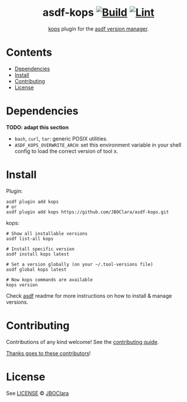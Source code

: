 <div align="center">

# asdf-kops [![Build](https://github.com/JBOClara/asdf-kops/actions/workflows/build.yml/badge.svg)](https://github.com/JBOClara/asdf-kops/actions/workflows/build.yml) [![Lint](https://github.com/JBOClara/asdf-kops/actions/workflows/lint.yml/badge.svg)](https://github.com/JBOClara/asdf-kops/actions/workflows/lint.yml)


[kops](https://kops.sigs.k8s.io) plugin for the [asdf version manager](https://asdf-vm.com).

</div>

# Contents

- [Dependencies](#dependencies)
- [Install](#install)
- [Contributing](#contributing)
- [License](#license)

# Dependencies

**TODO: adapt this section**

- `bash`, `curl`, `tar`: generic POSIX utilities.
- `ASDF_KOPS_OVERWRITE_ARCH`: set this environment variable in your shell config to load the correct version of tool x.

# Install

Plugin:

```shell
asdf plugin add kops
# or
asdf plugin add kops https://github.com/JBOClara/asdf-kops.git
```

kops:

```shell
# Show all installable versions
asdf list-all kops

# Install specific version
asdf install kops latest

# Set a version globally (on your ~/.tool-versions file)
asdf global kops latest

# Now kops commands are available
kops version
```

Check [asdf](https://github.com/asdf-vm/asdf) readme for more instructions on how to
install & manage versions.

# Contributing

Contributions of any kind welcome! See the [contributing guide](contributing.md).

[Thanks goes to these contributors](https://github.com/JBOClara/asdf-kops/graphs/contributors)!

# License

See [LICENSE](LICENSE) © [JBOClara](https://github.com/kubernetes/)
